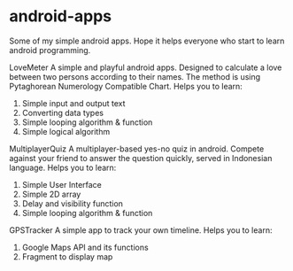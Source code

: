 # android-apps
Some of my simple android apps. Hope it helps everyone who start to learn android programming.

LoveMeter
A simple and playful android apps. Designed to calculate a love between two persons according to their names. The method is using Pytaghorean Numerology Compatible Chart.
Helps you to learn:
1. Simple input and output text
2. Converting data types
3. Simple looping algorithm & function
4. Simple logical algorithm


MultiplayerQuiz
A multiplayer-based yes-no quiz in android. Compete against your friend to answer the question quickly, served in Indonesian language.
Helps you to learn:
1. Simple User Interface
2. Simple 2D array
3. Delay and visibility function
4. Simple looping algorithm & function


GPSTracker
A simple app to track your own timeline.
Helps you to learn:
1. Google Maps API and its functions
2. Fragment to display map
